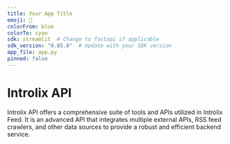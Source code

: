 ```yaml
---
title: Your App Title
emoji: 🚀
colorFrom: blue
colorTo: cyan
sdk: streamlit  # Change to fastapi if applicable
sdk_version: "0.85.0"  # Update with your SDK version
app_file: app.py
pinned: false
---
```


# Introlix API
<p>Introlix API offers a comprehensive suite of tools and APIs utilized in Introlix Feed. It is an advanced API that integrates multiple external APIs, RSS feed crawlers, and other data sources to provide a robust and efficient backend service.</p>
